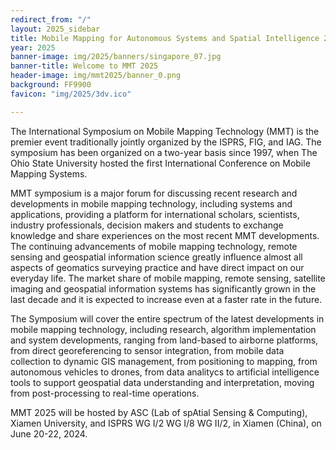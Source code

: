 ```yaml
---
redirect_from: "/"
layout: 2025_sidebar
title: Mobile Mapping for Autonomous Systems and Spatial Intelligence 2025
year: 2025
banner-image: img/2025/banners/singapore_07.jpg
banner-title: Welcome to MMT 2025
header-image: img/mmt2025/banner_0.png
background: FF9900
favicon: "img/2025/3dv.ico"

---
```


<!-- <div style="border: 2px solid #467CFD; padding: 15px; text-align: left">
<i>Registration is now open: <a href="https://3dvconf.github.io/2025/registration/">Register here</a>.
<br><br>

For any visa related questions, please directly contact Ms. Jrene Müller (<a href="mailto:jrene.mueller@geod.baug.ethz.ch">jrene.mueller@geod.baug.ethz.ch</a>).
<br><br>

Early Registration Deadline: <b>January 14, 2025</b><br>
Regular Regular Registration Deadline: <b>March 10, 2025</b>
</i>

</div> -->
<!-- <div style="border: 2px solid #CCCCCC; padding: 15px; text-align: center">
<i>The list of accepted papers is now <a href="https://docs.google.com/spreadsheets/d/1E8d6-TNK-EfwGjcuRBag4UOt4yB48fZt868nL885d1o/edit#gid=1793029531">available</a>.
</i>
</div> -->

<!-- The 12th International Conference on 3D Vision will be held in-person in **Singapore** on **March 25-28, 2025**. -->

The International Symposium on Mobile Mapping Technology (MMT) is the premier event traditionally jointly organized by the ISPRS, FIG, and IAG. The symposium has been organized on a two-year basis since 1997, when The Ohio State University hosted the first International Conference on Mobile Mapping Systems. 

MMT symposium is a major forum for discussing recent research and developments in mobile mapping technology, including systems and applications, providing a platform for international scholars, scientists, industry professionals, decision makers and students to exchange knowledge and share experiences on the most recent MMT developments. The continuing advancements of mobile mapping technology, remote sensing and geospatial information science greatly influence almost all aspects of geomatics surveying practice and have direct impact on our everyday life. The market share of mobile mapping, remote sensing, satellite imaging and geospatial information systems has significantly grown in the last decade and it is expected to increase even at a faster rate in the future.

The Symposium will cover the entire spectrum of the latest developments in mobile mapping technology, including research, algorithm implementation and system developments, ranging from land-based to airborne platforms, from direct georeferencing to sensor integration, from mobile data collection to dynamic GIS management, from positioning to mapping, from autonomous vehicles to drones, from data analitycs to artificial intelligence tools to support geospatial data understanding and interpretation, moving from post-processing to real-time operations. 

MMT 2025 will be hosted by ASC (Lab of spAtial Sensing & Computing), Xiamen University, and ISPRS WG I/2 WG I/8 WG II/2, in Xiamen (China), on June 20-22, 2024.


<!-- <br>
**[Keynote Speakers]({{site.url}}/2022/keynotes)**

<div class="row">
	<div class="col-md-4 align-self-center profile crop" >
		<a href="http://www0.cs.ucl.ac.uk/staff/L.Agapito/">
		<img alt="{{chair.name}}" src="{{site.url}}/img/2022/people/agapito.jpeg"></a>
		<b>Lourdes Agapito</b><br><br><br>
	</div>
	<div class="col-md-3 align-self-center profile crop" >
		<a href="https://www2.cs.sfu.ca/~furukawa/">
		<img alt="{{chair.name}}" src="{{site.url}}/img/2022/people/furukawa.jpeg"></a>
		<b>Yasutaka Furukawa</b><br><br><br>
	</div>
	<div class="col-md-3 align-self-center profile crop" >
		<a href="https://ait.ethz.ch/people/hilliges/">
		<img alt="{{chair.name}}" src="{{site.url}}/img/2022/people/otmarhilliges.jpg"></a>
		<b>Otmar Hilliges</b><br><br><br>
	</div>
	<div class="col-md-4 align-self-center profile crop" >
		<a href="https://www2.eecs.berkeley.edu/Faculty/Homepages/kanazawa.html">
		<img alt="{{chair.name}}" src="{{site.url}}/img/2022/people/kanazawa.jpg"></a>
		<b>Angjoo Kanazawa</b><br>
	</div>
	<div class="col-md-3 align-self-center profile crop" >
		<a href="https://vincentlepetit.github.io/ ">
		<img alt="{{chair.name}}" src="{{site.url}}/img/2022/people/vincent_lepetit_hawai.jpg"></a>
		<b>Vincent Lepetit</b><br>
	</div>
	<div class="col-md-3 align-self-center profile crop" >
		<a href="https://niessnerlab.org/">
		<img alt="{{chair.name}}" src="{{site.url}}/img/2022/people/niessner.jpg"></a>
		<b>Matthias Niessner</b><br>
	</div>
</div>

<br>
<br>

**Please check the following pages for more infomation**:
* [Latest News]({{site.url}}/{{page.year}}/news)
* [Call for Papers]({{site.url}}/{{page.year}}/call-for-papers)
* [Important Dates]({{site.url}}/{{page.year}}/dates)

**Organizers**:
* [ETHZ](https://ethz.ch/) -->
